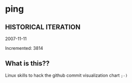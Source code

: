 # ping

## HISTORICAL ITERATION
2007-11-11

Incremented: 3814

## What is this?? 
Linux skills to hack the github commit visualization chart `;-)`
